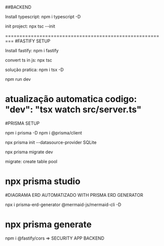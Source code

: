 ##BACKEND

Install typescript: npm i typescript -D

init project: npx tsc --init

=========================================================
#FASTIFY SETUP

Install fastify: npm i fastify

convert ts in js: npx tsc

solução pratica: npm i tsx -D

npm run dev

atualização automatica codigo: "dev": "tsx watch src/server.ts"
=========================================================
#PRISMA SETUP

npm i prisma -D
npm i @prisma/client

npx prisma init --datasource-provider SQLite

npx prisma migrate dev

migrate: create table pool

npx prisma studio
=========================================================
#DIAGRAMA ERD AUTOMATIZADO WITH PRISMA ERD GENERATOR

npx i prisma-erd-generator @mermaid-js/mermaid-cli -D

npx prisma generate
=========================================================
npm i @fastify/cors => SECURITY APP BACKEND


